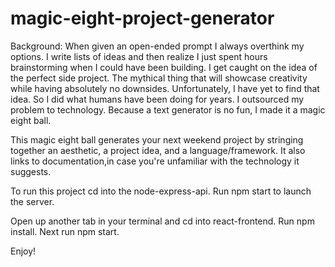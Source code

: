 # magic-eight-project-generator
Background: When given an open-ended prompt I always overthink my options. I write lists of ideas and then
realize I just spent hours brainstorming when I could have been building. I get caught on the idea of the
perfect side project. The mythical thing that will showcase creativity while having absolutely no downsides.
Unfortunately, I have yet to find that idea. So I did what humans have been doing for years.
I outsourced my problem to technology. Because a text generator is no fun, I made it a magic eight ball.

This magic eight ball generates your next weekend project by stringing together an aesthetic, a project idea,
and a language/framework. It also links to documentation,in case you're unfamiliar with the technology
it suggests. 

To run this project cd into the node-express-api. Run npm start to launch the server.

Open up another tab in your terminal and cd into react-frontend. Run npm install. Next run npm start. 

Enjoy!
